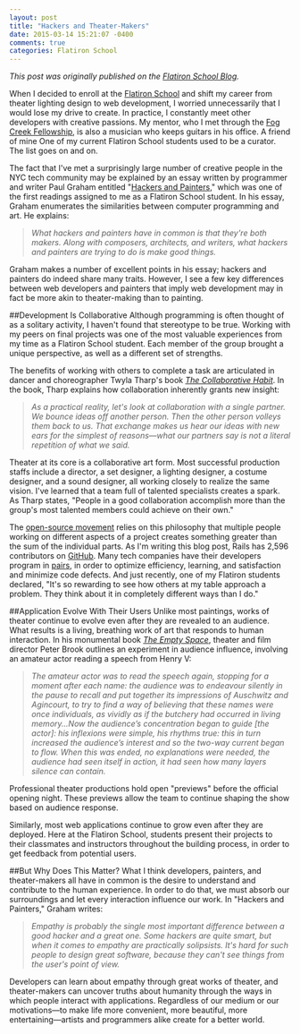 ```yaml
---
layout: post
title: "Hackers and Theater-Makers"
date: 2015-03-14 15:21:07 -0400
comments: true
categories: Flatiron School
---
```


*This post was originally published on the [Flatiron School Blog](http://blog.flatironschool.com/hackers-and-theater-makers-code-as-a-creative/).*

When I decided to enroll at the [Flatiron School](http://flatironschool.com/) and shift my career from theater lighting design to web development, I worried unnecessarily that I would lose my drive to create. In practice, I constantly meet other developers with creative passions. My mentor, who I met through the [Fog Creek Fellowship](http://blog.flatironschool.com/post/107229276393/fog-creek-and-the-nyc-web-development-fellowship), is also a musician who keeps guitars in his office. A friend of mine One of my current Flatiron School students used to be a curator. The list goes on and on.

The fact that I've met a surprisingly large number of creative people in the NYC tech community may be explained by an essay written by programmer and writer Paul Graham entitled "[Hackers and Painters](http://www.paulgraham.com/hp.html)," which was one of the first readings assigned to me as a Flatiron School student. In his essay, Graham enumerates the similarities between computer programming and art. He explains:
> *What hackers and painters have in common is that they're both makers. Along with composers, architects, and writers, what hackers and painters are trying to do is make good things.*

Graham makes a number of excellent points in his essay; hackers and painters do indeed share many traits. However, I see a few key differences between web developers and painters that imply web development may in fact be more akin to theater-making than to painting.

##Development Is Collaborative
Although programming is often thought of as a solitary activity, I haven't found that stereotype to be true. Working with my peers on final projects was one of the most valuable experiences from my time as a Flatiron School student. Each member of the group brought a unique perspective, as well as a different set of strengths.

The benefits of working with others to complete a task are articulated in dancer and choreographer Twyla Tharp's book *[The Collaborative Habit](http://www.amazon.com/The-Collaborative-Habit-Lessons-Together/dp/1416576517)*. In the book, Tharp explains how collaboration inherently grants new insight:
> *As a practical reality, let's look at collaboration with a single partner. We bounce ideas off another person. Then the other person volleys them back to us. That exchange makes us hear our ideas with new ears for the simplest of reasons—what our partners say is not a literal repetition of what we said.*

Theater at its core is a collaborative art form. Most successful production staffs include a director, a set designer, a lighting designer, a costume designer, and a sound designer, all working closely to realize the same vision. I've learned that a team full of talented specialists creates a spark. As Tharp states, "People in a good collaboration accomplish more than the group's most talented members could achieve on their own."

The [open-source movement](http://en.wikipedia.org/wiki/Open-source_movement) relies on this philosophy that multiple people working on different aspects of a project creates something greater than the sum of the individual parts. As I'm writing this blog post, Rails has 2,596 contributors on [GitHub](http://github.com/rails/rails). Many tech companies have their developers program in [pairs](http://collaboration.csc.ncsu.edu/laurie/Papers/XPSardinia.PDF), in order to optimize efficiency, learning, and satisfaction and minimize code defects. And just recently, one of my Flatiron students declared, "It's so rewarding to see how others at my table approach a problem. They think about it in completely different ways than I do."

##Application Evolve With Their Users
Unlike most paintings, works of theater continue to evolve even after they are revealed to an audience. What results is a living, breathing work of art that responds to human interaction. In his monumental book *[The Empty Space](http://www.amazon.com/The-Empty-Space-Theatre-Immediate/dp/0684829576)*, theater and film director Peter Brook outlines an experiment in audience influence, involving an amateur actor reading a speech from Henry V:
> *The amateur actor was to read the speech again, stopping for a moment after each name: the audience was to endeavour silently in the pause to recall and put together its impressions of Auschwitz and Agincourt, to try to find a way of believing that these names were once individuals, as vividly as if the butchery had occurred in living memory...Now the audience’s concentration began to guide [the actor]: his inflexions were simple, his rhythms true: this in turn increased the audience’s interest and so the two-way current began to flow. When this was ended, no explanations were needed, the audience had seen itself in action, it had seen how many layers silence can contain.*

Professional theater productions hold open "previews" before the official opening night. These previews allow the team to continue shaping the show based on audience response.

Similarly, most web applications continue to grow even after they are deployed. Here at the Flatiron School, students present their projects to their classmates and instructors throughout the building process, in order to get feedback from potential users.

##But Why Does This Matter?
What I think developers, painters, and theater-makers all have in common is the desire to understand and contribute to the human experience. In order to do that, we must absorb our surroundings and let every interaction influence our work. In "Hackers and Painters," Graham writes:
> *Empathy is probably the single most important difference between a good hacker and a great one. Some hackers are quite smart, but when it comes to empathy are practically solipsists. It's hard for such people to design great software, because they can't see things from the user's point of view.*

Developers can learn about empathy through great works of theater, and theater-makers can uncover truths about humanity through the ways in which people interact with applications. Regardless of our medium or our motivations—to make  life more convenient, more beautiful, more entertaining—artists and programmers alike create for a better world.